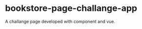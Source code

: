 bookstore-page-challange-app
============================

A challange page developed with component and vue.
